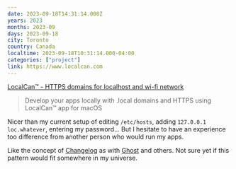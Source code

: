 ```yaml
---
date: 2023-09-18T14:31:14.000Z
years: 2023
months: 2023-09
days: 2023-09-18
city: Toronto
country: Canada
localtime: 2023-09-18T10:31:14.000-04:00
categories: ["project"]
link: https://www.localcan.com
---
```

[LocalCan™ - HTTPS domains for localhost and wi-fi network](https://www.localcan.com)

> Develop your apps locally with .local domains and HTTPS using LocalCan™ app for macOS

Nicer than my current setup of editing `/etc/hosts`, adding `127.0.0.1	loc.whatever`, entering my password… But I hesitate to have an experience too difference from another person who would run my apps.

Like the concept of [Changelog](https://www.localcan.com/changelog) as with [Ghost](https://ghost.org/changelog) and others. Not sure yet if this pattern would fit somewhere in my universe.
